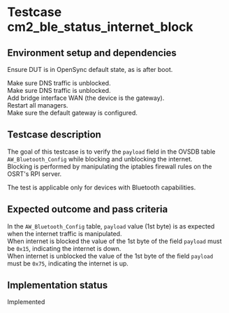 # Testcase cm2_ble_status_internet_block

## Environment setup and dependencies

Ensure DUT is in OpenSync default state, as is after boot.

Make sure DNS traffic is unblocked.\
Make sure DNS traffic is unblocked.\
Add bridge interface WAN (the device is the
gateway).\
Restart all managers.\
Make sure the default gateway is configured.

## Testcase description

The goal of this testcase is to verify the `payload` field in the OVSDB table `AW_Bluetooth_Config` while blocking and
unblocking the internet.\
Blocking is performed by manipulating the iptables firewall rules on the OSRT's RPI server.

The test is applicable only for devices with Bluetooth capabilities.

## Expected outcome and pass criteria

In the `AW_Bluetooth_Config` table, `payload` value (1st byte) is as expected when the internet traffic is
manipulated.\
When internet is blocked the value of the 1st byte of the field `payload` must be `0x15`, indicating the
internet is down.\
When internet is unblocked the value of the 1st byte of the field `payload` must be `0x75`,
indicating the internet is up.

## Implementation status

Implemented
